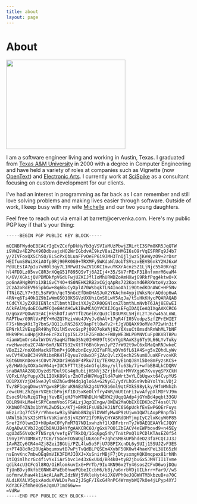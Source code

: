 ```yaml
---
title: about
layout: page
---
```

<h1 class="page-title">About</h1>
<img width="320" height="240" src="{{ site.base_url }}/public/img/me.jpg"/>

I am a software engineer living and working in Austin, Texas. I graduated from [Texas A&M University](http://www.tamu.edu) in 2000 with a degree in Computer Engineering and have held a variety of roles at companies such as Vignette (now [OpenText](http://www.opentext.com)) and [Electronic Arts](http://www.ea.com). I currently work at [SciSpike](http://www.scispike.com) as a consultant focusing on custom development for our clients.

I've had an interest in programming as far back as I can remember and still love solving problems and making lives easier through software. Outside of work, I keep busy with my wife [Michelle](https://www.michellecervenka.com) and our two young daughters.

Feel free to reach out via email at &#98;&#97;&#114;&#114;&#101;&#116;&#116;&#64;&#99;&#101;&#114;&#118;&#101;&#110;&#107;&#97;&#46;&#99;&#111;&#109;. Here's my public PGP key if that's your thing:

```
-----BEGIN PGP PUBLIC KEY BLOCK-----

mQINBFWydoEBEACrIgEvZCefpDkHyYb3gVSVIaMUzPbwjZRLrtI3SPm8KR5JqQTW
i9VW2v4E2PoX96DdbvajxHO2WrIGbdvAC9kzV8aiZtHMGI6sO9rVqESFRFq9J4b7
y/2IVFoxQXSChSO/8LScPxQbLuaFPvOeEP6i9JMH3TnQjljwzSjKeWyzO9+2rDsr
HEIfumS8WiXKiAOfp9Rj90RK0G9+TRXMFy5WKdaNlUobTSVszxEEVB6nkY2WJ6xW
PdULEsIA7pIu7vH0l3qy7L1RPwUIswZV1GKCImvuYKXrAcnz5Z1LjNjc55X0Krq2
hl4FDDLz05vvC8R3rXQqG51F895QSvTj6A2Ij4+35/SV7rPExF318nfxmrM6eaM4
K/6V/XGkijQVPDMDkfpVGdUFwjUZKIJflIoMhURWDZoAmHXwjG9RkfPqg4ktwO+X
po6nA9NgR0YoiXBiGvCY4O+4S0NEHK2RB2xCGjqApRs722KosYd6RRXWtoVyz3ox
2CzA2oRdEV965pbGw+8q6BuCyXplA70WsbqkTLN4InoAhIi9OtedKOnAWC+HP5Nv
fTNiGZLY7+3EL5sFW9n/qcT5nGcEfDmOHASJuX2YKAchm4ypjUWksNorAQdop6wA
4RN+q6Ti40kQZ9bIwWmG5010KSGVzUXUhiCmS0LwV5AqJa/tSuHkKHycPQARAQAB
tCdCYXJyZXR0IENlcnZlbmthIDxiYXJyZXR0QGNlcnZlbmthLmNvbT6JAj8EEwEI
ACkFAlWydoECGwMFCQeGH4AHCwkIBwMCAQYVCAIJCgsEFgIDAQIeAQIXgAAKCRC6
O/gGxVPQOwVDEACjHkShOfJu6YTfb2GeiKcQu3ClD3UMXLSHjnLzTJ6cw45aLnWL
RAPTbw/G9RlVxPEY+MdZQ7MzivWe4JVyJvGhAl+17gR4fI05VodpzSzfZPrEWIE7
F7S+NmqA9iTg7bnS/DQ11uRNS26XS9apFtlOwTv2+tJgVBQAXK9oMVe7P2wHn3if
EPNrkl2VEsgBR49hyTOilN5xvcGspPj09O7okWAj9Z/6XsuCt0msdhRnWhML7bNF
WHk9PeLu4HpjKhFeEcFXxTgpI5LZziFZGFmDc+FW8yWE3WLP0MNVCuFp0KVBTBPu
4iamW1mOrsAwlWrDV/5aqHaTNo3SNz0IHW89ftSCvYgURAxK3g6Ty9L66LYvTuky
rwzHwve6u2C74N+6mR/NXT932vXtTf6BhGkynJyP27rW02t9wC6xGMaQnRNJwkeC
VBoZi2/noX6mMack9TbnP+jG0hzbnEcyUQIYaFRLyDVm6fL61A4S+g5vZOhdLyWv
wvCVfHDaBC3H9VRibmRK4lFQyuu7oUwxDFjZAcQvlzXQech2SNumUJuaKFrvovKR
kGt6UmKnDexHsC0vt7KXOriHGS0F4Pku7IU/TEXWzJyE1nQJ8Yi5De8mFyzsKCS+
y8/HWUdyXOXa4oV64q+IUCNFTTt3Es4nGfgl8my/ylfu63b/7i+wfbBB4LkCDQRV
snaBARAA28QJDyzdSPDul9Gs4gRubijHSNVj3ZrjbfaU+MVVXgp67KvuyqSPXCkH
VQFxLYApYupyX3L1IOkK89lsrZmOTzHH7WugIld47uWrt3vYLCbUqwxt64CvpYUS
OQ1PXXYzjD45weJylsBZhGwdM4dq1glo6A+G2NyGI/ydYLhOSs9vbBYolYaLVDj2
Tv/8F1qegDmwsVYgwx8P1BruK9ABzhk2g4UYK9b6ml9qtFXkS98yLky/HfmMNhzh
/ewcUHLZhZgmrVXE6CbPojKf1DJ5xKeOlYfry4WR/mUtInFiIwvAfypXlMDFVJ9m
Esoc9lHsRzqGTkgjYevBXjqHJYoWTNhDLNrWEXW2jUqqQAdp4jGYmBd4pqbt33GU
Q0LR9HkLMe4tSRYCemmVooSFSALzjJqzQEngw/BWEW2MaObEX6EDKDoZT4ss0l7U
XKbWOT4ZN3s1bYVLZwD5Lx/KTj+BKR1FsU8bJHJiNfC6S6pUdkfEvEwPGOErFuys
mEzir3g7fC5P/rVhmxsw93yShWmb8N2gSlDVWfyMw4P9zUjwm1QW7LAopPBnpfbl
UAWlSbJVsXIsMTkrVoKiunS3jvXZWY21f9RkyCHYASRdDHYjmpIyC2lxKcyW0P85
Sref2Y0lwmID+hUpAmC0YyFmM7Q7ND1xwhzhf1lXDFrbrnTyJW8AEQEAAYkCJQQY
AQgADwUCVbJ2gQIbDAUJB4YfgAAKCRC6O/gGxVPQO1ZbEACV4eEWPbovd9+n45Ey
qgU3d56VsQcPTNSrgN/vefgEYTRkDQ/1Gq6pq54h/TnVtPnQlUPCDlKTAsEZ0f54
19nyIPhTDM8xt/tCB/TSGoHTO5WOglUGXoGf+7qhcSMBkUPbhdeO23faFCQIJJ3J
1AvRZCy6CR4m4Zj8ZeiIBGUj/PZL4lw5o5FjU7DBPIXcnDL6ySUIj15SUJZvF3ES
z+PT4B8cRc20UgAbqumxwtB7wPjTvQdBLPQSEm4XybF5OK0wt4haeKPeL3UI65zN
nsEnvKnc7mbwDEq8mVIK3FDMJIOXJ+XsSnirMBjF7jDtysxmgKQKOmqpex81rhNh
1tIQimlhcrGc4fivYxIiAr5bvc1e43x6xUUd/BR4k0+tyB2jbuGx5JM9TII1Tvme
qdik4cU3CFcGl8RQ/OiHlomkuvIxG+PrTb/9Iu4KN96x2Ty46sosZCFvD6wojDQu
TjUnBDvj0kfbEGNW64PaEb0hwePQbeICcbH6/bBj/u6nrbVDjUILhrr+Far9//wS
aofmrwUhaw4k1iAcALAaPL2dzNVj5VkleHyt4iJXGVPh0eJQGWHTM3kbzuB+a70C
ALdiKKALV5gixAoduXVWLDsPws2jJSgF/IGxG4RnPC4WrmybWQ7kOe4jLPyp4XYJ
KdY3CFZfmhe8Q5eJqmU71md66w==
=VdRw
-----END PGP PUBLIC KEY BLOCK-----
```
